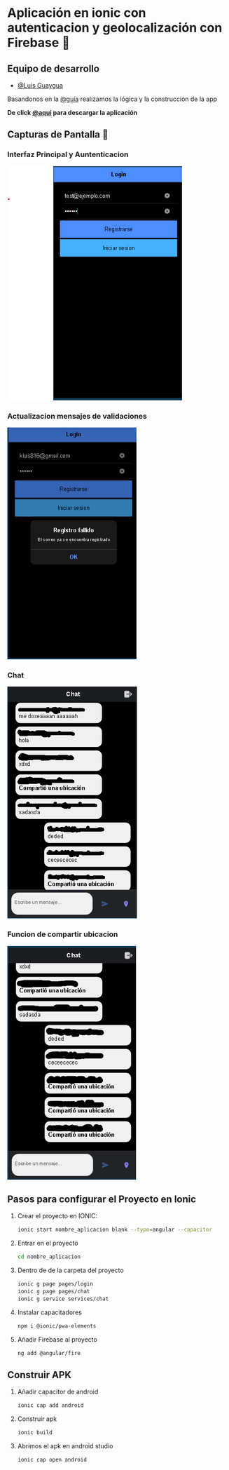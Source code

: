 

# Aplicación en ionic con autenticacion y geolocalización con Firebase 📱

## Equipo de desarrollo

- [@Luis Guaygua](https://github.com/Kr-luis)


Basandonos en la [@guía](https://ionicframework.com/docs/native/geolocation) realizamos la lógica y la construcción de la app

**De click [@aqui](https://github.com/Kr-luis/Repaso_Ionic/blob/main/Repaso_ionic.apk) para descargar la aplicación**


## Capturas de Pantalla 📸


### Interfaz Principal y Auntenticacion

![login](https://github.com/Kr-luis/Repaso_Ionic/blob/main/src/assets/Capturas/Login.png?raw=true)

### Actualizacion mensajes de validaciones

![validaciones](https://github.com/Kr-luis/Repaso_Ionic/blob/main/src/assets/Capturas/Validaciones%20corregidas.png?raw=true)

### Chat

![chat](https://github.com/Kr-luis/Repaso_Ionic/blob/main/src/assets/Capturas/Chat2.png?raw=true)

### Funcion de compartir ubicacion

![ubicacion](https://github.com/Kr-luis/Repaso_Ionic/blob/main/src/assets/Capturas/ubicacion.png?raw=true)
## Pasos para configurar el Proyecto en Ionic 

1. Crear el proyecto en IONIC:
   ```bash
   ionic start nombre_aplicacion blank --type=angular --capacitor
2. Entrar en el proyecto
    ```bash
    cd nombre_aplicacion
3. Dentro de de la carpeta del proyecto
   ```bash
   ionic g page pages/login
   ionic g page pages/chat
   ionic g service services/chat
3. Instalar capacitadores 
   ```bash
   npm i @ionic/pwa-elements
4. Añadir Firebase al proyecto 
   ```bash
   ng add @angular/fire
## Construir APK
1. Añadir capacitor de android
   ```bash
   ionic cap add android
2. Construir apk
   ```bash
   ionic build
3. Abrimos el apk en android studio
   ```bash
   ionic cap open android

